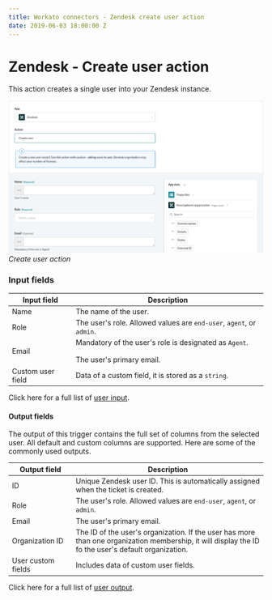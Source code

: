 ```yaml
---
title: Workato connectors - Zendesk create user action
date: 2019-06-03 18:00:00 Z
---
```


# Zendesk - Create user action

This action creates a single user into your Zendesk instance.

![Create user action](/assets/images/connectors/zendesk/create-user-action.png)
*Create user action*

### Input fields

<table class="unchanged rich-diff-level-one">
  <thead>
    <tr>
        <th width='25%'>Input field</th>
        <th>Description</th>
    </tr>
  </thead>
  <tbody>
    <tr>
      <td>Name</td>
      <td>
        The name of the user.
      </td>
    </tr>
    <tr>
      <td>Role</td>
      <td>
        The user's role. Allowed values are <code>end-user</code>, <code>agent</code>, or <code>admin</code>.
      </td>
    </tr>
    <tr>
      <td>Email</td>
      <td>
        Mandatory of the user's role is designated as <code>Agent</code>.<br>
        <br>
        The user's primary email.
      </td>
    </tr>
    <tr>
      <td>Custom user field</td>
      <td>
        Data of a custom field, it is stored as a <code>string</code>.
      </td>
    </tr>
  </tbody>
</table>

Click here for a full list of [user input](/connectors/zendesk/user-output.md#user-input).

#### Output fields


The output of this trigger contains the full set of columns from the selected user. All default and custom columns are supported. Here are some of the commonly used outputs.

<table class="unchanged rich-diff-level-one">
  <thead>
    <tr>
        <th width='25%'>Output field</th>
        <th>Description</th>
    </tr>
  </thead>
  <tbody>
    <tr>
      <td>ID</td>
      <td>
        Unique Zendesk user ID. This is automatically assigned when the ticket is created.
      </td>
    </tr>
    <tr>
      <td>Role</td>
      <td>
        The user's role. Allowed values are <code>end-user</code>, <code>agent</code>, or <code>admin</code>.
      </td>
    </tr>
    <tr>
      <td>Email</td>
      <td>
        The user's primary email.
      </td>
    </tr>
    <tr>
      <td>Organization ID</td>
      <td>
        The ID of the user's organization. If the user has more than one organization membership, it will display the ID fo the user's default organization.
      </td>
    </tr>
    <tr>
      <td>User custom fields</td>
      <td>
        Includes data of custom user fields.
      </td>
    </tr>
  </tbody>
</table>

Click here for a full list of [user output](/connectors/zendesk/user-output.md#user-output).
